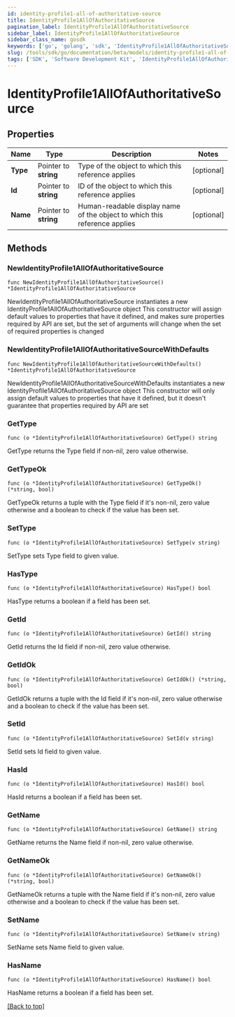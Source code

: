 ```yaml
---
id: identity-profile1-all-of-authoritative-source
title: IdentityProfile1AllOfAuthoritativeSource
pagination_label: IdentityProfile1AllOfAuthoritativeSource
sidebar_label: IdentityProfile1AllOfAuthoritativeSource
sidebar_class_name: gosdk
keywords: ['go', 'golang', 'sdk', 'IdentityProfile1AllOfAuthoritativeSource'] 
slug: /tools/sdk/go/documentation/beta/models/identity-profile1-all-of-authoritative-source
tags: ['SDK', 'Software Development Kit', 'IdentityProfile1AllOfAuthoritativeSource']
---
```


# IdentityProfile1AllOfAuthoritativeSource

## Properties

Name | Type | Description | Notes
------------ | ------------- | ------------- | -------------
**Type** | Pointer to **string** | Type of the object to which this reference applies | [optional] 
**Id** | Pointer to **string** | ID of the object to which this reference applies | [optional] 
**Name** | Pointer to **string** | Human-readable display name of the object to which this reference applies | [optional] 

## Methods

### NewIdentityProfile1AllOfAuthoritativeSource

`func NewIdentityProfile1AllOfAuthoritativeSource() *IdentityProfile1AllOfAuthoritativeSource`

NewIdentityProfile1AllOfAuthoritativeSource instantiates a new IdentityProfile1AllOfAuthoritativeSource object
This constructor will assign default values to properties that have it defined,
and makes sure properties required by API are set, but the set of arguments
will change when the set of required properties is changed

### NewIdentityProfile1AllOfAuthoritativeSourceWithDefaults

`func NewIdentityProfile1AllOfAuthoritativeSourceWithDefaults() *IdentityProfile1AllOfAuthoritativeSource`

NewIdentityProfile1AllOfAuthoritativeSourceWithDefaults instantiates a new IdentityProfile1AllOfAuthoritativeSource object
This constructor will only assign default values to properties that have it defined,
but it doesn't guarantee that properties required by API are set

### GetType

`func (o *IdentityProfile1AllOfAuthoritativeSource) GetType() string`

GetType returns the Type field if non-nil, zero value otherwise.

### GetTypeOk

`func (o *IdentityProfile1AllOfAuthoritativeSource) GetTypeOk() (*string, bool)`

GetTypeOk returns a tuple with the Type field if it's non-nil, zero value otherwise
and a boolean to check if the value has been set.

### SetType

`func (o *IdentityProfile1AllOfAuthoritativeSource) SetType(v string)`

SetType sets Type field to given value.

### HasType

`func (o *IdentityProfile1AllOfAuthoritativeSource) HasType() bool`

HasType returns a boolean if a field has been set.

### GetId

`func (o *IdentityProfile1AllOfAuthoritativeSource) GetId() string`

GetId returns the Id field if non-nil, zero value otherwise.

### GetIdOk

`func (o *IdentityProfile1AllOfAuthoritativeSource) GetIdOk() (*string, bool)`

GetIdOk returns a tuple with the Id field if it's non-nil, zero value otherwise
and a boolean to check if the value has been set.

### SetId

`func (o *IdentityProfile1AllOfAuthoritativeSource) SetId(v string)`

SetId sets Id field to given value.

### HasId

`func (o *IdentityProfile1AllOfAuthoritativeSource) HasId() bool`

HasId returns a boolean if a field has been set.

### GetName

`func (o *IdentityProfile1AllOfAuthoritativeSource) GetName() string`

GetName returns the Name field if non-nil, zero value otherwise.

### GetNameOk

`func (o *IdentityProfile1AllOfAuthoritativeSource) GetNameOk() (*string, bool)`

GetNameOk returns a tuple with the Name field if it's non-nil, zero value otherwise
and a boolean to check if the value has been set.

### SetName

`func (o *IdentityProfile1AllOfAuthoritativeSource) SetName(v string)`

SetName sets Name field to given value.

### HasName

`func (o *IdentityProfile1AllOfAuthoritativeSource) HasName() bool`

HasName returns a boolean if a field has been set.


[[Back to top]](#) 


